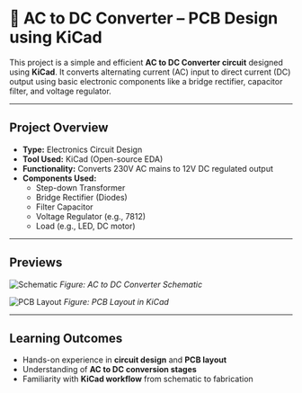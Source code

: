 # 🔌 AC to DC Converter – PCB Design using KiCad

This project is a simple and efficient **AC to DC Converter circuit** designed using **KiCad**. It converts alternating current (AC) input to direct current (DC) output using basic electronic components like a bridge rectifier, capacitor filter, and voltage regulator.

---

##  Project Overview

- **Type:** Electronics Circuit Design
- **Tool Used:** KiCad (Open-source EDA)
- **Functionality:** Converts 230V AC mains to 12V DC regulated output
- **Components Used:**
  - Step-down Transformer
  - Bridge Rectifier (Diodes)
  - Filter Capacitor
  - Voltage Regulator (e.g., 7812)
  - Load (e.g., LED, DC motor)

---

##  Previews

![Schematic](images/schematic)
*Figure: AC to DC Converter Schematic*

![PCB Layout](images/pcb_layout)
*Figure: PCB Layout in KiCad*

---

##  Learning Outcomes

- Hands-on experience in **circuit design** and **PCB layout**
- Understanding of **AC to DC conversion stages**
- Familiarity with **KiCad workflow** from schematic to fabrication

